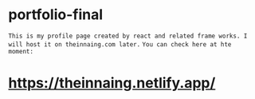 # portfolio-final

`This is my profile page created by react and related frame works.
I will host it on theinnaing.com later.`
`You can check here at hte moment: `
# https://theinnaing.netlify.app/
